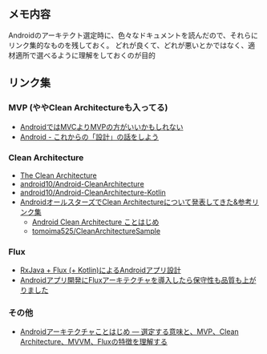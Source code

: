 ## メモ内容
Androidのアーキテクト選定時に、色々なドキュメントを読んだので、それらにリンク集的なものを残しておく。
どれが良くて、どれが悪いとかではなく、適材適所で選べるように理解をしておくのが目的

## リンク集

### MVP (ややClean Architectureも入ってる)
* [AndroidではMVCよりMVPの方がいいかもしれない](http://konifar.hatenablog.com/entry/2015/04/17/010606)
* [Android - これからの「設計」の話をしよう](https://tech.recruit-mp.co.jp/mobile/android-architecture/)

### Clean Architecture
* [The Clean Architecture](https://8thlight.com/blog/uncle-bob/2012/08/13/the-clean-architecture.html)
* [android10/Android-CleanArchitecture](https://github.com/android10/Android-CleanArchitecture)
* [android10/Android-CleanArchitecture-Kotlin](https://github.com/android10/Android-CleanArchitecture-Kotlin)
* [AndroidオールスターズでClean Architectureについて発表してきた&参考リンク集](http://tomoima525.hatenablog.com/entry/2015/08/13/190731)
  * [Android Clean Architecture ことはじめ](https://www.slideshare.net/tomoakiimai2/android-cleanarchitecture)
  * [tomoima525/CleanArchitectureSample](https://github.com/tomoima525/CleanArchitectureSample)

### Flux
* [RxJava + Flux (+ Kotlin)によるAndroidアプリ設計](https://qiita.com/satorufujiwara/items/cbf304891daec87ba5b7)
* [Androidアプリ開発にFluxアーキテクチャを導入したら保守性も品質も上がりました](https://tech.starttoday-tech.com/entry/android-flux)

### その他
* [Androidアーキテクチャことはじめ ― 選定する意味と、MVP、Clean Architecture、MVVM、Fluxの特徴を理解する](https://employment.en-japan.com/engineerhub/entry/2018/01/17/110000)
